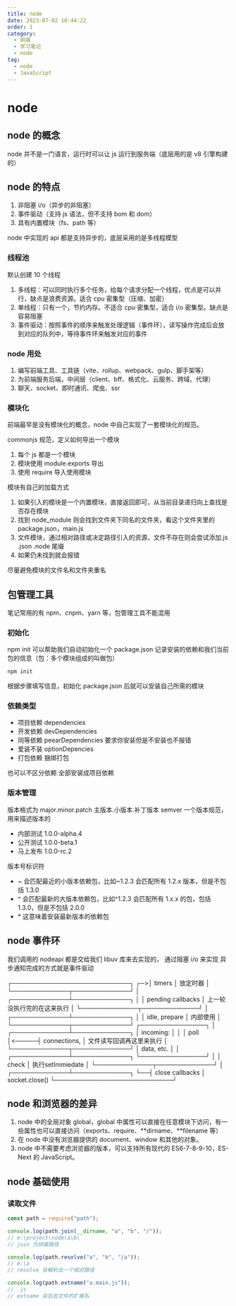 ```yaml
---
title: node
date: 2023-07-02 10:44:22
order: 1
category:
  - 前端
  - 学习笔记
  - node
tag:
  - node
  - JavaScript
---
```


# node

## node 的概念

node 并不是一门语言，运行时可以让 js 运行到服务端（底层用的是 v8 引擎构建的）

## node 的特点

1. 非阻塞 i/o（异步的非阻塞）
2. 事件驱动（支持 js 语法，但不支持 bom 和 dom）
3. 具有内置模块（fs、path 等）

node 中实现的 api 都是支持异步的，底层采用的是多线程模型

### 线程池

默认创建 10 个线程

1. 多线程：可以同时执行多个任务，给每个请求分配一个线程，优点是可以并行，缺点是浪费资源。适合 cpu 密集型（压缩、加密）
2. 单线程：只有一个，节约内存。不适合 cpu 密集型，适合 i/o 密集型。缺点是容易阻塞
3. 事件驱动：按照事件的顺序来触发处理逻辑（事件环），读写操作完成后会放到对应的队列中，等待事件环来触发对应的事件

### node 用处

1. 编写前端工具、工具链（vite、rollup、webpack、gulp、脚手架等）
2. 为前端服务后端，中间层（client、bff、格式化、云服务、跨域、代理）
3. 聊天、socket、即时通讯、爬虫、ssr

### 模块化

前端最早是没有模块化的概念，node 中自己实现了一套模块化的规范。

commonjs 规范，定义如何导出一个模块

1. 每个 js 都是一个模块
2. 模块使用 module.exports 导出
3. 使用 require 导入使用模块

模块有自己的加载方式

1. 如果引入的模块是一个内置模块，直接返回即可，从当前目录递归向上查找是否存在模块
2. 找到 node_module 则会找到文件夹下同名的文件夹，看这个文件夹里的 package.json，main.js
3. 文件模块，通过相对路径或决定路径引入的资源，文件不存在则会尝试添加.js .json .node 尾缀
4. 如果仍未找到就会报错

尽量避免模块的文件名和文件夹重名

## 包管理工具

笔记常用的有 npm、cnpm、yarn 等，包管理工具不能混用

### 初始化

npm init 可以帮助我们自动初始化一个 package.json 记录安装的依赖和我们当前包的信息（包：多个模块组成的叫做包）

```sh
npm init
```

根据步骤填写信息，初始化 package.json 后就可以安装自己所需的模块

### 依赖类型

- 项目依赖 dependencies
- 开发依赖 devDependencies
- 同等依赖 peearDependencies 要求你安装但是不安装也不报错
- 爱装不装 optionDepencies
- 打包依赖 捆绑打包

也可以不区分依赖 全部安装成项目依赖

### 版本管理

版本格式为 major.minor.patch 主版本.小版本.补丁版本 semver 一个版本规范，用来描述版本的

- 内部测试 1.0.0-alpha.4
- 公开测试 1.0.0-beta.1
- 马上发布 1.0.0-rc.2

版本号标识符

- ~ 会匹配最近的小版本依赖包，比如~1.2.3 会匹配所有 1.2.x 版本，但是不包括 1.3.0
- ^ 会匹配最新的大版本依赖包，比如^1.2.3 会匹配所有 1.x.x 的包，包括 1.3.0，但是不包括 2.0.0
- \* 这意味着安装最新版本的依赖包

## node 事件环

我们调用的 nodeapi 都是交给我们 libuv 库来去实现的， 通过阻塞 i/o 来实现 异步通知完成的方式就是事件驱动

   ┌───────────────────────────┐
┌─>│           timers          │ 放定时器
│  └─────────────┬─────────────┘
│  ┌─────────────┴─────────────┐
│  │     pending callbacks     │ 上一轮没执行完的在这来执行
│  └─────────────┬─────────────┘
│  ┌─────────────┴─────────────┐
│  │       idle, prepare       │ 内部使用
│  └─────────────┬─────────────┘      ┌───────────────┐
│  ┌─────────────┴─────────────┐      │   incoming:   │
│  │           poll            │<─────┤  connections, │  文件读写回调再这里来执行
│  └─────────────┬─────────────┘      │   data, etc.  │
│  ┌─────────────┴─────────────┐      └───────────────┘
│  │           check           │ 执行setImmiedate
│  └─────────────┬─────────────┘
│  ┌─────────────┴─────────────┐
└──┤      close callbacks      │ socket.close()
   └───────────────────────────┘

## node 和浏览器的差异

1. node 中的全局对象 global，global 中属性可以直接在任意模块下访问，有一些属性也可以直接访问（exports、require、**dirname、**filename 等）
2. 在 node 中没有浏览器提供的 document、window 和其他的对象。
3. node 中不需要考虑浏览器的版本，可以支持所有现代的 ES6-7-8-9-10，ES-Next 的 JavaScript。

## node 基础使用

### 读取文件

```js
const path = require("path");

console.log(path.join(__dirname, "a", "b", "/"));
// e:\project\node\a\b\
// join 为拼接路径

console.log(path.resolve("a", "b", "/a"));
// e:\a
// resolve 会解析出一个相对路径

console.log(path.extname("a.main.js"));
// .js
// extname 会后去文件的扩展名
```
